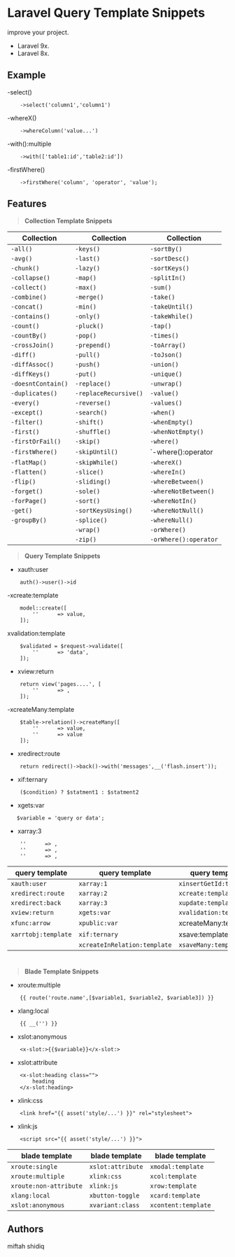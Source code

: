 # Laravel Query Template Snippets

improve your project.
* Laravel 9x.
* Laravel 8x.

## Example
-select()
```
    ->select('column1','column1')
```
-whereX()
```
    ->whereColumn('value...')
```

-with():multiple
```
    ->with(['table1:id','table2:id'])
```

-firstWhere()
```
    ->firstWhere('column', 'operator', 'value');
```

## Features

>**Collection Template Snippets**

| Collection                    |Collection                   |Collection           |
| ----------------------------  |----------------------------  |-------------------------- |
| `-all()`                      |`-keys()`                      |`-sortBy()`                |
| `-avg()`                      |`-last()`                      |`-sortDesc()`              |
| `-chunk()`                    |`-lazy()`                      |`-sortKeys()`              |
| `-collapse()`                 |`-map()`                       |`-splitIn()`               |
| `-collect()`                  |`-max()`                       |`-sum()`                   |
| `-combine()`                  |`-merge()`                     |`-take()`                  |
| `-concat()`                   |`-min()`                       |`-takeUntil()`             |
| `-contains()`                 |`-only()`                      |`-takeWhile()`             |
| `-count()`                    |`-pluck()`                     |`-tap()`                   |
| `-countBy()`                  |`-pop()`                       |`-times()`                 |
| `-crossJoin()`                |`-prepend()`                   |`-toArray()`               |
| `-diff()`                     |`-pull()`                      |`-toJson()`                |
| `-diffAssoc()`                |`-push()`                      |`-union()`                 |
| `-diffKeys()`                 |`-put()`                       |`-unique()`                |
| `-doesntContain()`            |`-replace()`                   |`-unwrap()`                |
| `-duplicates()`               |`-replaceRecursive()`          |`-value()`                 |
| `-every()`                    |`-reverse()`                   |`-values()`                |
| `-except()`                   |`-search()`                    |`-when()`                  |
| `-filter()`                   |`-shift()`                     |`-whenEmpty()`             |
| `-first()`                    |`-shuffle()`                   |`-whenNotEmpty()`          |
| `-firstOrFail()`              |`-skip()`                      |`-where()`                 |
| `-firstWhere()`               |`-skipUntil()`                 |`-where():operator         |
| `-flatMap()`                  |`-skipWhile()`                 |`-whereX()`                |
| `-flatten()`                  |`-slice()`                     |`-whereIn()`               |
| `-flip()`                     |`-sliding()`                   |`-whereBetween()`          |
| `-forget()`                   |`-sole()`                      |`-whereNotBetween()`       |
| `-forPage()`                  |`-sort()`                      |`-whereNotIn()`            |
| `-get()`                      |`-sortKeysUsing()`             |`-whereNotNull()`          |
| `-groupBy()`                  |`-splice()`                    |`-whereNull()`             |
|                               |`-wrap()`                      |`-orWhere()`               |
|                               |`-zip()`                       |`-orWhere():operator`      |


>**Query Template Snippets**

- xauth:user

```
    auth()->user()->id
```

-xcreate:template
```
    model::create([
        ''		=> value,
    ]);
```

xvalidation:template
```
    $validated = $request->validate([
	    ''		=> 'data',
    ]);
```

- xview:return

```
    return view('pages....', [
        ''		=> ,
    ]);
```

-xcreateMany:template
```
    $table->relation()->createMany([
        ''		=> value,
        ''		=> value
    ]);
```

- xredirect:route

```
    return redirect()->back()->with('messages',__('flash.insert'));
```

- xif:ternary
```
    ($condition) ? $statment1 : $statment2
```

- xgets:var
```
   $variable = 'query or data';
```

- xarray:3
```
    ''		=> ,
    ''		=> ,
    ''		=> ,
```


| query template               | query   template             | query template                 |
| ------------------------------| ------------------------------|  ------------------------------| 
| `xauth:user`                  |  `xarray:1`                    |  `xinsertGetId:template`       | 
| `xredirect:route`             |  `xarray:2`                    |  `xcreate:template`            | 
| `xredirect:back`              |  `xarray:3`                    |  `xupdate:template`            | 
| `xview:return`                |  `xgets:var`                   |  `xvalidation:template`        | 
| `xfunc:arrow`                 |  `xpublic:var`                 |   xcreateMany:template         | 
| `xarrtobj:template`           | `xif:ternary`                  |    xsave:template              | 
|                               | `xcreateInRelation:template`   | `xsaveMany:template`           |

#
>**Blade Template Snippets**

- xroute:multiple
```
    {{ route('route.name',[$variable1, $variable2, $variable3]) }}
```

- xlang:local
```
    {{ __('') }}
```

- xslot:anonymous
```
    <x-slot:>{{$variable}}</x-slot:>
```

- xslot:attribute
```
    <x-slot:heading class="">
	    heading
    </x-slot:heading>
```

- xlink:css
```
    <link href="{{ asset('style/...') }}" rel="stylesheet">
```

- xlink:js
```
    <script src="{{ asset('style/...') }}">
```

| blade template               | blade template               | blade template               |
| ---------------------------- | ---------------------------- | ---------------------------- |
| `xroute:single`              | `xslot:attribute`            | `xmodal:template`            |
| `xroute:multiple`            | `xlink:css`                  | `xcol:template`              |
| `xroute:non-attribute`       | `xlink:js`                   | `xrow:template`              |
| `xlang:local`                | `xbutton-toggle`             | `xcard:template`             |
| `xslot:anonymous`            | `xvariant:class`             | `xcontent:template`          |

## Authors

miftah shidiq

<!-- ## Acknowledgments -->
